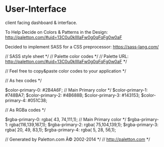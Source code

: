 # User-Interface
client facing dashboard &amp; interface.

To Help Decide on Colors & Patterns in the Design:
http://paletton.com/#uid=13C0u0kllllaFw0g0qFqFg0w0aF

Decided to implement SASS for a CSS preprocessor:
https://sass-lang.com/


// SASS style sheet */
// Palette color codes */
// Palette URL: http://paletton.com/#uid=13C0u0kllllaFw0g0qFqFg0w0aF */

// Feel free to copy&paste color codes to your application */


// As hex codes */

$color-primary-0: #2B4A6F;	// Main Primary color */
$color-primary-1: #748BA7;
$color-primary-2: #4B688B;
$color-primary-3: #143153;
$color-primary-4: #051C38;



// As RGBa codes */

$rgba-primary-0: rgba( 43, 74,111,1);	// Main Primary color */
$rgba-primary-1: rgba(116,139,167,1);
$rgba-primary-2: rgba( 75,104,139,1);
$rgba-primary-3: rgba( 20, 49, 83,1);
$rgba-primary-4: rgba(  5, 28, 56,1);



// Generated by Paletton.com Â© 2002-2014 */
// http://paletton.com */
